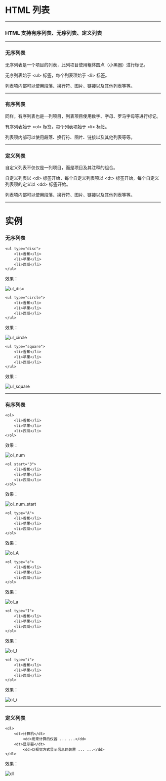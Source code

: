# HTML 列表

---

### HTML 支持有序列表、无序列表、定义列表

---

### 无序列表

无序列表是一个项目的列表，此列项目使用粗体圆点（小黑圈）进行标记。

无序列表始于 &lt;ul&gt; 标签，每个列表项始于 &lt;li&gt; 标签。

列表项内部可以使用段落、换行符、图片、链接以及其他列表等等。

---

### 有序列表

同样，有序列表也是一列项目，列表项目使用数字、字母、罗马字母等进行标记。

有序列表始于 &lt;ol&gt; 标签，每个列表项始于 &lt;li&gt; 标签。

列表项内部可以使用段落、换行符、图片、链接以及其他列表等等。

---

### 定义列表

自定义列表不仅仅是一列项目，而是项目及其注释的组合。

自定义列表以 &lt;dl&gt; 标签开始，每个自定义列表项以 &lt;dt&gt; 标签开始，每个自定义列表项的定义以 &lt;dd&gt; 标签开始。

列表项内部可以使用段落、换行符、图片、链接以及其他列表等等。

---

# 实例

### 无序列表

```
<ul type="disc">
	<li>香蕉</li>
	<li>苹果</li>
	<li>西瓜</li>
</ul>
```

效果：

![ul_disc](img/ul_disc.png)

```
<ul type="circle">
	<li>香蕉</li>
	<li>苹果</li>
	<li>西瓜</li>
</ul>
```

效果：

![ul_circle](img/ul_circle.png)

```
<ul type="square">
	<li>香蕉</li>
	<li>苹果</li>
	<li>西瓜</li>
</ul>
```

效果：

![ul_square](img/ul_square.png)

---

### 有序列表

```
<ol>
	<li>香蕉</li>
	<li>苹果</li>
	<li>西瓜</li>
</ol>
```

效果：

![ol_num](img/ol_num.png)

```
<ol start="3">
	<li>香蕉</li>
	<li>苹果</li>
	<li>西瓜</li>
</ol>
```

效果：

![ol_num_start](img/ol_num_start.png)

```
<ol type="A">
	<li>香蕉</li>
	<li>苹果</li>
	<li>西瓜</li>
</ol>
```

效果：

![ol_A](img/ol_A.png)

```
<ol type="a">
	<li>香蕉</li>
	<li>苹果</li>
	<li>西瓜</li>
</ol>
```

效果：

![ol_a](img/ol_a.png)

```
<ol type="I">
	<li>香蕉</li>
	<li>苹果</li>
	<li>西瓜</li>
</ol>
```

效果：

![ol_I](img/ol_I.png)

```
<ol type="i">
	<li>香蕉</li>
	<li>苹果</li>
	<li>西瓜</li>
</ol>
```

效果：

![ol_i](img/ol_i.png)

---

### 定义列表

```
<dl>
	<dt>计算机</dt>
   		<dd>用来计算的仪器 ... ...</dd>
   	<dt>显示器</dt>
   		<dd>以视觉方式显示信息的装置 ... ...</dd>
</dl>
```

效果：

![dl](img/dl.png)
